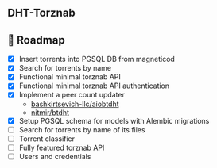 ## DHT-Torznab

## 🔮 Roadmap

- [x] Insert torrents into PGSQL DB from magneticod
- [x] Search for torrents by name
- [x] Functional minimal torznab API
- [x] Functional minimal torznab API authentication
- [x] Implement a peer count updater
  - [bashkirtsevich-llc/aiobtdht](https://github.com/bashkirtsevich-llc)
  - [nitmir/btdht](https://github.com/nitmir/btdht)
- [x] Setup PGSQL schema for models with Alembic migrations
- [ ] Search for torrents by name of its files
- [ ] Torrent classifier
- [ ] Fully featured torznab API
- [ ] Users and credentials
